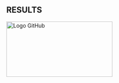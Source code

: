 ## RESULTS 

<img src="https://github.githubassets.com/images/modules/logos_page/GitHub-Mark.png" alt="Logo GitHub" width="278" height="145">

